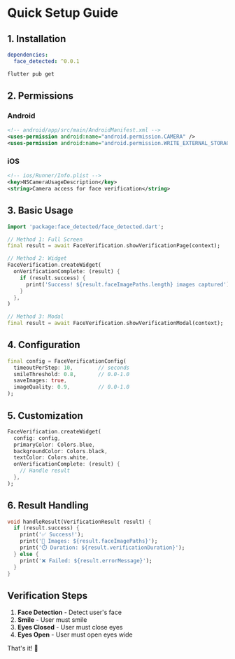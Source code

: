 # Quick Setup Guide

## 1. Installation

```yaml
dependencies:
  face_detected: ^0.0.1
```

```bash
flutter pub get
```

## 2. Permissions

### Android
```xml
<!-- android/app/src/main/AndroidManifest.xml -->
<uses-permission android:name="android.permission.CAMERA" />
<uses-permission android:name="android.permission.WRITE_EXTERNAL_STORAGE" />
```

### iOS
```xml
<!-- ios/Runner/Info.plist -->
<key>NSCameraUsageDescription</key>
<string>Camera access for face verification</string>
```

## 3. Basic Usage

```dart
import 'package:face_detected/face_detected.dart';

// Method 1: Full Screen
final result = await FaceVerification.showVerificationPage(context);

// Method 2: Widget
FaceVerification.createWidget(
  onVerificationComplete: (result) {
    if (result.success) {
      print('Success! ${result.faceImagePaths.length} images captured');
    }
  },
)

// Method 3: Modal
final result = await FaceVerification.showVerificationModal(context);
```

## 4. Configuration

```dart
final config = FaceVerificationConfig(
  timeoutPerStep: 10,        // seconds
  smileThreshold: 0.8,       // 0.0-1.0
  saveImages: true,
  imageQuality: 0.9,         // 0.0-1.0
);
```

## 5. Customization

```dart
FaceVerification.createWidget(
  config: config,
  primaryColor: Colors.blue,
  backgroundColor: Colors.black,
  textColor: Colors.white,
  onVerificationComplete: (result) {
    // Handle result
  },
);
```

## 6. Result Handling

```dart
void handleResult(VerificationResult result) {
  if (result.success) {
    print('✅ Success!');
    print('📸 Images: ${result.faceImagePaths}');
    print('⏱️ Duration: ${result.verificationDuration}');
  } else {
    print('❌ Failed: ${result.errorMessage}');
  }
}
```

## Verification Steps

1. **Face Detection** - Detect user's face
2. **Smile** - User must smile
3. **Eyes Closed** - User must close eyes
4. **Eyes Open** - User must open eyes wide

That's it! 🎉
